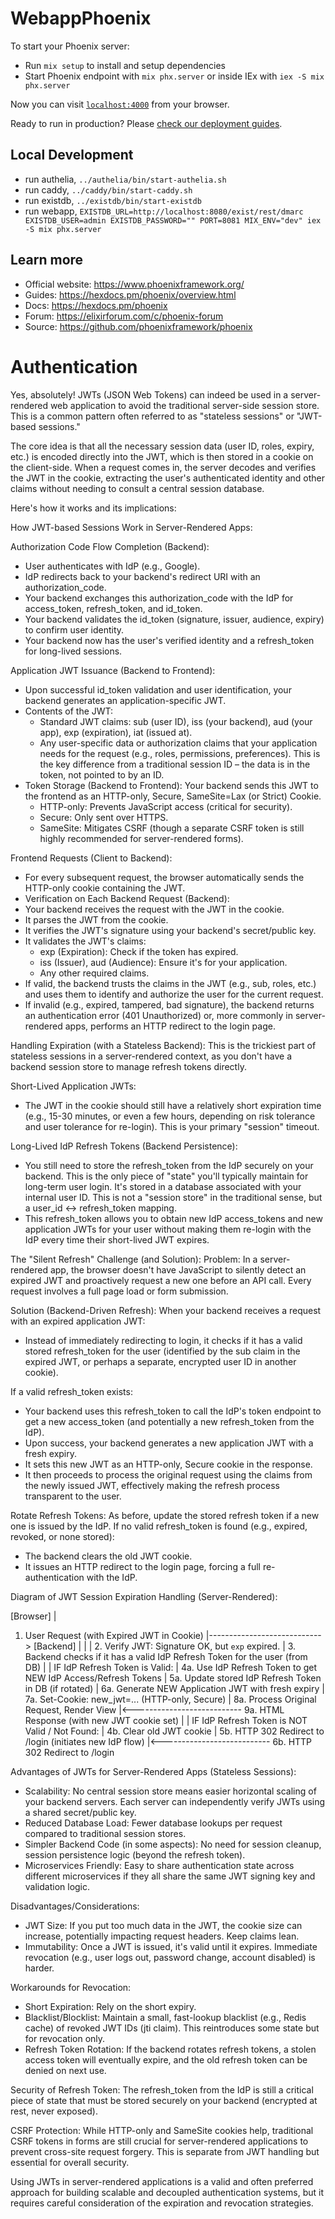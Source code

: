 # WebappPhoenix

To start your Phoenix server:

  * Run `mix setup` to install and setup dependencies
  * Start Phoenix endpoint with `mix phx.server` or inside IEx with `iex -S mix phx.server`

Now you can visit [`localhost:4000`](http://localhost:4000) from your browser.

Ready to run in production? Please [check our deployment guides](https://hexdocs.pm/phoenix/deployment.html).

## Local Development

- run authelia, `../authelia/bin/start-authelia.sh`
- run caddy, `../caddy/bin/start-caddy.sh`
- run existdb, `../existdb/bin/start-existdb`
- run webapp, `EXISTDB_URL=http://localhost:8080/exist/rest/dmarc EXISTDB_USER=admin EXISTDB_PASSWORD="" PORT=8081 MIX_ENV="dev" iex -S mix phx.server`

## Learn more

  * Official website: https://www.phoenixframework.org/
  * Guides: https://hexdocs.pm/phoenix/overview.html
  * Docs: https://hexdocs.pm/phoenix
  * Forum: https://elixirforum.com/c/phoenix-forum
  * Source: https://github.com/phoenixframework/phoenix

# Authentication

Yes, absolutely! JWTs (JSON Web Tokens) can indeed be used in a server-rendered web application to avoid the traditional
server-side session store. This is a common pattern often referred to as "stateless sessions" or "JWT-based sessions."

The core idea is that all the necessary session data (user ID, roles, expiry, etc.) is encoded directly into the JWT,
which is then stored in a cookie on the client-side. When a request comes in, the server decodes and verifies the JWT
in the cookie, extracting the user's authenticated identity and other claims without needing to consult a central
session database.

Here's how it works and its implications:

How JWT-based Sessions Work in Server-Rendered Apps:

Authorization Code Flow Completion (Backend):
- User authenticates with IdP (e.g., Google).
- IdP redirects back to your backend's redirect URI with an authorization_code.
- Your backend exchanges this authorization_code with the IdP for access_token, refresh_token, and id_token.
- Your backend validates the id_token (signature, issuer, audience, expiry) to confirm user identity.
- Your backend now has the user's verified identity and a refresh_token for long-lived sessions.

Application JWT Issuance (Backend to Frontend):
- Upon successful id_token validation and user identification, your backend generates an application-specific JWT.
- Contents of the JWT:
  - Standard JWT claims: sub (user ID), iss (your backend), aud (your app), exp (expiration), iat (issued at).
  - Any user-specific data or authorization claims that your application needs for the request (e.g., roles,
    permissions, preferences). This is the key difference from a traditional session ID – the data is in the
    token, not pointed to by an ID.
- Token Storage (Backend to Frontend): Your backend sends this JWT to the frontend as an HTTP-only, Secure,
  SameSite=Lax (or Strict) Cookie.
  - HTTP-only: Prevents JavaScript access (critical for security).
  - Secure: Only sent over HTTPS.
  - SameSite: Mitigates CSRF (though a separate CSRF token is still highly recommended for server-rendered forms).

Frontend Requests (Client to Backend):
- For every subsequent request, the browser automatically sends the HTTP-only cookie containing the JWT.
- Verification on Each Backend Request (Backend):
- Your backend receives the request with the JWT in the cookie.
- It parses the JWT from the cookie.
- It verifies the JWT's signature using your backend's secret/public key.
- It validates the JWT's claims:
  - exp (Expiration): Check if the token has expired.
  - iss (Issuer), aud (Audience): Ensure it's for your application.
  - Any other required claims.
- If valid, the backend trusts the claims in the JWT (e.g., sub, roles, etc.) and uses them to identify and
  authorize the user for the current request.
- If invalid (e.g., expired, tampered, bad signature), the backend returns an authentication error
  (401 Unauthorized) or, more commonly in server-rendered apps, performs an HTTP redirect to the login page.

Handling Expiration (with a Stateless Backend):
This is the trickiest part of stateless sessions in a server-rendered context, as you don't have a backend
session store to manage refresh tokens directly.

Short-Lived Application JWTs:
- The JWT in the cookie should still have a relatively short expiration time (e.g., 15-30 minutes, or
  even a few hours, depending on risk tolerance and user tolerance for re-login). This is your primary "session" timeout.

Long-Lived IdP Refresh Tokens (Backend Persistence):
- You still need to store the refresh_token from the IdP securely on your backend. This is the only piece of
  "state" you'll typically maintain for long-term user login. It's stored in a database associated with your internal
  user ID. This is not a "session store" in the traditional sense, but a user_id <-> refresh_token mapping.
- This refresh_token allows you to obtain new IdP access_tokens and new application JWTs for your user without making
  them re-login with the IdP every time their short-lived JWT expires.

The "Silent Refresh" Challenge (and Solution):
Problem: In a server-rendered app, the browser doesn't have JavaScript to silently detect an expired JWT and
proactively request a new one before an API call. Every request involves a full page load or form submission.

Solution (Backend-Driven Refresh):
When your backend receives a request with an expired application JWT:
- Instead of immediately redirecting to login, it checks if it has a valid stored refresh_token for the user
  (identified by the sub claim in the expired JWT, or perhaps a separate, encrypted user ID in another cookie).

If a valid refresh_token exists:
- Your backend uses this refresh_token to call the IdP's token endpoint to get a new access_token (and potentially
  a new refresh_token from the IdP).
- Upon success, your backend generates a new application JWT with a fresh expiry.
- It sets this new JWT as an HTTP-only, Secure cookie in the response.
- It then proceeds to process the original request using the claims from the newly issued JWT, effectively making
  the refresh process transparent to the user.

Rotate Refresh Tokens: As before, update the stored refresh token if a new one is issued by the IdP.
If no valid refresh_token is found (e.g., expired, revoked, or none stored):
- The backend clears the old JWT cookie.
- It issues an HTTP redirect to the login page, forcing a full re-authentication with the IdP.

Diagram of JWT Session Expiration Handling (Server-Rendered):

[Browser]
    |
1. User Request (with Expired JWT in Cookie)
    |----------------------------> [Backend]
    |                                 |
    |                                 2. Verify JWT: Signature OK, but `exp` expired.
    |                                 3. Backend checks if it has a valid IdP Refresh Token for the user (from DB)
    |
    |                                 IF IdP Refresh Token is Valid:
    |                                     4a. Use IdP Refresh Token to get NEW IdP Access/Refresh Tokens
    |                                     5a. Update stored IdP Refresh Token in DB (if rotated)
    |                                     6a. Generate NEW Application JWT with fresh expiry
    |                                     7a. Set-Cookie: new_jwt=... (HTTP-only, Secure)
    |                                     8a. Process Original Request, Render View
    |<--------------------------- 9a. HTML Response (with new JWT cookie set)
    |
    |                                 IF IdP Refresh Token is NOT Valid / Not Found:
    |                                     4b. Clear old JWT cookie
    |                                     5b. HTTP 302 Redirect to /login (initiates new IdP flow)
    |<--------------------------- 6b. HTTP 302 Redirect to /login

Advantages of JWTs for Server-Rendered Apps (Stateless Sessions):
- Scalability: No central session store means easier horizontal scaling of your backend servers. Each server
  can independently verify JWTs using a shared secret/public key.
- Reduced Database Load: Fewer database lookups per request compared to traditional session stores.
- Simpler Backend Code (in some aspects): No need for session cleanup, session persistence logic (beyond
  the refresh token).
- Microservices Friendly: Easy to share authentication state across different microservices if they all share
  the same JWT signing key and validation logic.

Disadvantages/Considerations:
- JWT Size: If you put too much data in the JWT, the cookie size can increase, potentially impacting request
  headers. Keep claims lean.
- Immutability: Once a JWT is issued, it's valid until it expires. Immediate revocation (e.g., user logs out,
  password change, account disabled) is harder.

Workarounds for Revocation:
- Short Expiration: Rely on the short expiry.
- Blacklist/Blocklist: Maintain a small, fast-lookup blacklist (e.g., Redis cache) of revoked JWT IDs
  (jti claim). This reintroduces some state but for revocation only.
- Refresh Token Rotation: If the backend rotates refresh tokens, a stolen access token will eventually expire,
  and the old refresh token can be denied on next use.

Security of Refresh Token: The refresh_token from the IdP is still a critical piece of state that must be
stored securely on your backend (encrypted at rest, never exposed).

CSRF Protection: While HTTP-only and SameSite cookies help, traditional CSRF tokens in forms are still
crucial for server-rendered applications to prevent cross-site request forgery. This is separate from JWT
handling but essential for overall security.

Using JWTs in server-rendered applications is a valid and often preferred approach for building scalable
and decoupled authentication systems, but it requires careful consideration of the expiration and revocation
strategies.


